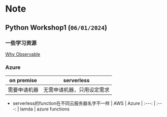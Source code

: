 
# Note

## Python Workshop1 (`06/01/2024`)

### 一些学习资源
[Why Observable](www.observablehq.com)<br>

### Azure

| on premise | serverless
| :---: | :---:
| 需要申请机器 | 无需申请机器，只用设定需求

- serverless的function在不同云服务器名字不一样
| AWS | Azure
| :---: | :---:
| lamda | azure functions
